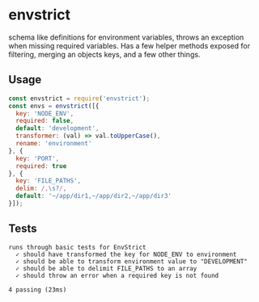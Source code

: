 # envstrict
schema like definitions for environment variables, throws an exception when missing required variables.  Has a few helper methods exposed for filtering, merging an objects keys, and a few other things.

## Usage
```js
const envstrict = require('envstrict');
const envs = envstrict([{
  key: 'NODE_ENV',
  required: false,
  default: 'development',
  transformer: (val) => val.toUpperCase(),
  rename: 'environment'
}, {
  key: 'PORT',
  required: true
}, {
  key: 'FILE_PATHS',
  delim: /,\s?/,
  default: '~/app/dir1,~/app/dir2,~/app/dir3'
}]);
```

## Tests
```
runs through basic tests for EnvStrict
  ✓ should have transformed the key for NODE_ENV to environment
  ✓ should be able to transform environment value to "DEVELOPMENT"
  ✓ should be able to delimit FILE_PATHS to an array
  ✓ should throw an error when a required key is not found

4 passing (23ms)
```



